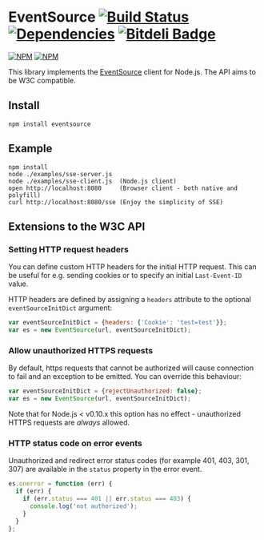 # EventSource [![Build Status](https://secure.travis-ci.org/aslakhellesoy/eventsource-node.png)](http://travis-ci.org/aslakhellesoy/eventsource-node) [![Dependencies](https://david-dm.org/aslakhellesoy/eventsource-node.png)](https://david-dm.org/aslakhellesoy/eventsource-node) [![Bitdeli Badge](https://d2weczhvl823v0.cloudfront.net/aslakhellesoy/eventsource-node/trend.png)](https://bitdeli.com/free "Bitdeli Badge")


[![NPM](https://nodei.co/npm/eventsource.png?stars&downloads)](https://nodei.co/npm/eventsource/)
[![NPM](https://nodei.co/npm-dl/eventsource.png)](https://nodei.co/npm/eventsource/)

This library implements the [EventSource](http://www.w3.org/TR/eventsource/) client for Node.js. The API aims to be W3C compatible.

## Install

    npm install eventsource

## Example

    npm install
    node ./examples/sse-server.js
    node ./examples/sse-client.js  (Node.js client)
    open http://localhost:8080     (Browser client - both native and polyfill)
    curl http://localhost:8080/sse (Enjoy the simplicity of SSE)

## Extensions to the W3C API

### Setting HTTP request headers

You can define custom HTTP headers for the initial HTTP request. This can be useful for e.g. sending cookies
or to specify an initial `Last-Event-ID` value.

HTTP headers are defined by assigning a `headers` attribute to the optional `eventSourceInitDict` argument:

```javascript
var eventSourceInitDict = {headers: {'Cookie': 'test=test'}};
var es = new EventSource(url, eventSourceInitDict);
```

### Allow unauthorized HTTPS requests

By default, https requests that cannot be authorized will cause connection to fail and an exception
to be emitted. You can override this behaviour:

```javascript
var eventSourceInitDict = {rejectUnauthorized: false};
var es = new EventSource(url, eventSourceInitDict);
```

Note that for Node.js < v0.10.x this option has no effect - unauthorized HTTPS requests are *always* allowed.

### HTTP status code on error events

Unauthorized and redirect error status codes (for example 401, 403, 301, 307) are available in the `status` property in the error event.

```javascript
es.onerror = function (err) {
  if (err) {
    if (err.status === 401 || err.status === 403) {
      console.log('not authorized');
    }
  }
};
```
